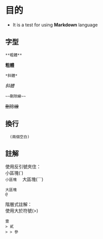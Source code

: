 # 目的
+ It is a test for using **Markdown** language

## 字型
```
**粗體**
```
**粗體**  
```
*斜體*
``` 
*斜體*  
```
~~刪除線~~
```  
~~刪除線~~  
## 換行
```
  (兩個空白)  
```
  
## 註解
使用反引號夾住：  
小區塊(\`)  
`
小區塊  
`
大區塊(\```)  
```
大區塊
@
```
  
階層式註解：  
使用大於符號(>)
```
壹
> 貳
> > 參
```
